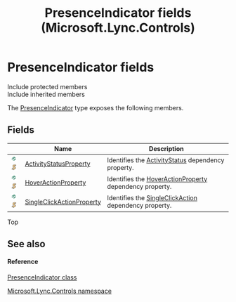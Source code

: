﻿---
title: PresenceIndicator fields (Microsoft.Lync.Controls)
TOCTitle: PresenceIndicator fields
ms:assetid: Fields.T:Microsoft.Lync.Controls.PresenceIndicator_DI_3_UC_OCS14MrefLyncWPF
ms:mtpsurl: https://msdn.microsoft.com/en-us/library/microsoft.lync.controls.presenceindicator_di_3_uc_ocs14mreflyncwpf_fields(v=office.15)
ms:contentKeyID: 48591137
ms.date: 07/28/2014
mtps_version: v=office.15
---

# PresenceIndicator fields

Include protected members  
Include inherited members  

The [PresenceIndicator](presenceindicator-class-microsoft-lync-controls_1.md) type exposes the following members.

## Fields

<table>
<thead>
<tr class="header">
<th> </th>
<th>Name</th>
<th>Description</th>
</tr>
</thead>
<tbody>
<tr class="odd">
<td><img src="images/Hh380180.pubfield(Office.15).gif" title="Public field" alt="Public field" /><img src="images/Hh365030.static(Office.15).gif" title="Static member" alt="Static member" /></td>
<td><a href="presenceindicator-activitystatusproperty-field-microsoft-lync-controls_1.md">ActivityStatusProperty</a></td>
<td>Identifies the <a href="presenceindicator-activitystatus-property-microsoft-lync-controls_1.md">ActivityStatus</a> dependency property.</td>
</tr>
<tr class="even">
<td><img src="images/Hh380180.pubfield(Office.15).gif" title="Public field" alt="Public field" /><img src="images/Hh365030.static(Office.15).gif" title="Static member" alt="Static member" /></td>
<td><a href="presenceindicator-hoveractionproperty-field-microsoft-lync-controls_1.md">HoverActionProperty</a></td>
<td>Identifies the <a href="presenceindicator-hoveractionproperty-field-microsoft-lync-controls_1.md">HoverActionProperty</a> dependency property.</td>
</tr>
<tr class="odd">
<td><img src="images/Hh380180.pubfield(Office.15).gif" title="Public field" alt="Public field" /><img src="images/Hh365030.static(Office.15).gif" title="Static member" alt="Static member" /></td>
<td><a href="presenceindicator-singleclickactionproperty-field-microsoft-lync-controls_1.md">SingleClickActionProperty</a></td>
<td>Identifies the <a href="presenceindicator-singleclickaction-property-microsoft-lync-controls_1.md">SingleClickAction</a> dependency property.</td>
</tr>
</tbody>
</table>


Top

## See also

#### Reference

[PresenceIndicator class](presenceindicator-class-microsoft-lync-controls_1.md)

[Microsoft.Lync.Controls namespace](microsoft-lync-controls-namespace_1.md)

